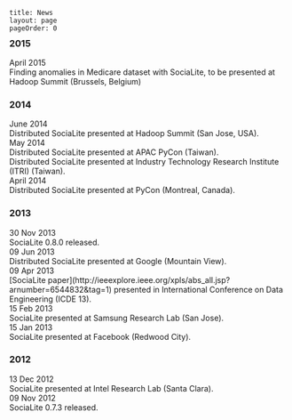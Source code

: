 ```
title: News
layout: page
pageOrder: 0
```
<div style="margin-top:-10pt"></div>

### <b>2015</b>
<div class="socialite-news-dates">April 2015</div>
Finding anomalies in Medicare dataset with SociaLite, to be presented at Hadoop Summit (Brussels, Belgium)<br>

### <b>2014</b>

<div class="socialite-news-dates">June 2014</div>
Distributed SociaLite presented at Hadoop Summit (San Jose, USA). <br>

<div class="socialite-news-dates">May 2014</div>
Distributed SociaLite presented at APAC PyCon (Taiwan). <br>
Distributed SociaLite presented at Industry Technology Research Institute (ITRI) (Taiwan).

<div class="socialite-news-dates">April 2014</div>
Distributed SociaLite presented at PyCon (Montreal, Canada).

### <b>2013</b>

<div class="socialite-news-dates">30 Nov 2013</div>
SociaLite 0.8.0 released.

<div class="socialite-news-dates">09 Jun 2013</div>
Distributed SociaLite presented at Google (Mountain View).

<div class="socialite-news-dates">09 Apr 2013</div>
[SociaLite paper](http://ieeexplore.ieee.org/xpls/abs_all.jsp?arnumber=6544832&tag=1) presented in International Conference on Data Engineering (ICDE 13).

<div class="socialite-news-dates">15 Feb 2013</div>
SociaLite presented at Samsung Research Lab (San Jose).

<div class="socialite-news-dates">15 Jan 2013</div>
SociaLite presented at Facebook (Redwood City).

### <b>2012</b>

<div class="socialite-news-dates">13 Dec 2012</div>
SociaLite presented at Intel Research Lab (Santa Clara).

<div class="socialite-news-dates">09 Nov 2012</div>
SociaLite 0.7.3 released.
